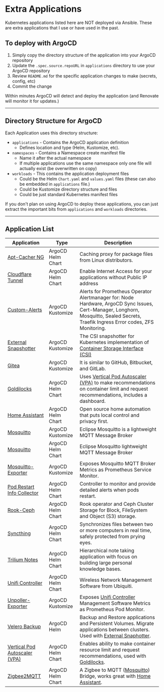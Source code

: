 # Extra Applications

Kubernetes applications listed here are NOT deployed via Ansible.  These are extra applications that I use or have used in the past.

## To deploy with ArgoCD

1. Simply copy the directory structure of the application into your ArgoCD repository
2. Update the `.spec.source.repoURL` in `applications` directory to use your ArgoCD repository
3. Review `README.md` for the specific application changes to make (secrets, config, etc)
4. Commit the change

Within minutes ArgoCD will detect and deploy the application (and Renovate will monitor it for updates.)

---

## Directory Structure for ArgoCD

Each Application uses this directory structure:

* `applications` - Contains the ArgoCD application definition
  * Defines location and type (Helm, Kustomize, etc).
* `namespaces` - Contains a Namespace create manifest file
  * Name it after the actual namespace
  * If multiple applications use the same namespace only one file will actually exist (be overwritten on copy)
* `workloads` - This contains the application deployment files
  * Could be the Helm `Chart.yaml` and `values.yaml` files (these can also be embedded in `applications` file.)
  * Could be Kustomize directory structure and files
  * Could be just standard Kubernetes manifest files

If you don't plan on using ArgoCD to deploy these applications, you can just extract the important bits from `applications` and `workloads` directories.

---

## Application List

| Application | Type | Description |
| ----- | ----------- |-----------------|
| [Apt-Cacher NG](./apps/apt-cacher-ng-argocd-helm/)| ArgoCD Helm Chart | Caching proxy for package files from Linux distributors. |
| [Cloudflare Tunnel](./apps/cloudflared-tunnel-argocd-helm/)| ArgoCD Helm Chart | Enable Internet Access for your applications without Public IP address |
| [Custom-Alerts](./apps/custom-alerts/)| ArgoCD Kustomize | Alerts for Prometheus Operator Alertmanager for: Node Hardware, ArgoCD Sync Issues, Cert-Manager, Longhorn, Mosquitto, Sealed Secrets, Traefik Ingress Error codes, ZFS Monitoring. |
| [External Snapshotter](./apps/external-snapshotter-argocd-kustomize/)| ArgoCD Kustomize | The CSI snapshotter for Kubernetes implementation of [Container Storage Interface (CSI)](https://github.com/container-storage-interface/spec) |
| [Gitea](./apps/gitea-argocd-kustomize/) | ArgoCD Kustomize | It is similar to GitHub, Bitbucket, and GitLab. |
| [Goldilocks](./goldilocks/) | ArgoCD Helm Chart | Uses [Vertical Pod Autoscaler (VPA)](./apps/vpa/) to make recommendations on container limit and request recommendations, includes a dashboard. |
| [Home Assistant](./apps/home-assistant-argocd-helm/) | ArgoCD Helm Chart | Open source home automation that puts local control and privacy first.|
| [Mosquitto](./apps/mosquitto/) | ArgoCD Kustomize | Eclipse Mosquitto is a lightweight MQTT Message Broker |
| [Mosquitto](./apps/mosquitto-argocd-helm/) | ArgoCD Helm Chart | Eclipse Mosquitto lightweight MQTT Message Broker |
| [Mosquitto-Exporter](./apps/mosquitto-exporter/) |  ArgoCD Kustomize | Exposes Mosquitto MQTT Broker Metrics as Prometheus Service Monitor. |
| [Pod Restart Info Collector](./apps/pod-restart-info-collector/) | ArgoCD Helm Chart | Controller to monitor and provide detailed alerts when pods restart. |
| [Rook-Ceph](./apps/rook-ceph-argocd-helm/) | ArgoCD Helm Chart | Rook operator and Ceph Cluster Storage for Block, FileSystem and Object (S3) storage. |
| [Syncthing](./apps/syncthing-argocd-helm/) | ArgoCD Helm Chart | Synchronizes files between two or more computers in real time, safely protected from prying eyes. |
| [Trilium Notes](./apps/trilium-notes-argocd-helm/) | ArgoCD Helm Chart | Hierarchical note taking application with focus on building large personal knowledge bases. |
| [Unifi Controller](./apps/unifi-controller-argocd-helm/) | ArgoCD Helm Chart | Wireless Network Management Software from Ubiquiti. |
| [Unpoller-Exporter](./apps/unpoller-exporter/) | ArgoCD Kustomize | Exposes [Unifi Controller](./apps/unifi-controller-argocd-helm/) Management Software Metrics as Prometheus Pod Monitor. |
| [Velero Backup](./apps/velero-argocd-helm/) | ArgoCD Helm | Backup and Restore applications and Persistent Volumes. Migrate applications between clusters. Used with [External Snaphotter](./apps/external-snapshotter-argocd-kustomize/).|
| [Vertical Pod Autoscaler (VPA)](./apps/vpa/) | ArgoCD Helm Chart | Enables ability to make container resource limit and request recommendations, used with [Goldilocks](./apps/goldilocks/). |
| [Zigbee2MQTT](./apps/zigbee2mqtt-argocd-helm/) | ArgoCD Helm Chart |A Zigbee to MQTT ([Mosquitto](./apps/mosquitto-argocd-helm/)) Bridge, works great with [Home Assistant](./apps/home-assistant-argocd-helm/).
